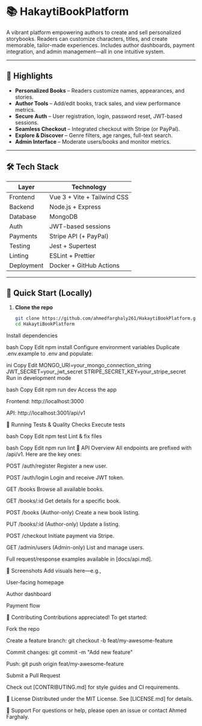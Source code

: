 
# 📚 HakaytiBookPlatform

A vibrant platform empowering authors to create and sell personalized storybooks. Readers can customize characters, titles, and create memorable, tailor-made experiences. Includes author dashboards, payment integration, and admin management—all in one intuitive system.

---

## 🚀 Highlights

- **Personalized Books** – Readers customize names, appearances, and stories.
- **Author Tools** – Add/edit books, track sales, and view performance metrics.
- **Secure Auth** – User registration, login, password reset, JWT-based sessions.
- **Seamless Checkout** – Integrated checkout with Stripe (or PayPal).
- **Explore & Discover** – Genre filters, age ranges, full-text search.
- **Admin Interface** – Moderate users/books and monitor metrics.

---

## 🛠️ Tech Stack

| Layer       | Technology           |
|-------------|----------------------|
| Frontend    | Vue 3 + Vite + Tailwind CSS |
| Backend     | Node.js + Express    |
| Database    | MongoDB              |
| Auth        | JWT-based sessions   |
| Payments    | Stripe API (+ PayPal)|
| Testing     | Jest + Supertest     |
| Linting     | ESLint + Prettier    |
| Deployment  | Docker + GitHub Actions |

---

## 🔧 Quick Start (Locally)

1. **Clone the repo**  
   ```bash
   git clone https://github.com/ahmedfarghaly261/HakaytiBookPlatform.git
   cd HakaytiBookPlatform
Install dependencies

bash
Copy
Edit
npm install
Configure environment variables
Duplicate .env.example to .env and populate:

ini
Copy
Edit
MONGO_URI=your_mongo_connection_string
JWT_SECRET=your_jwt_secret
STRIPE_SECRET_KEY=your_stripe_secret
Run in development mode

bash
Copy
Edit
npm run dev
Access the app

Frontend: http://localhost:3000

API: http://localhost:3001/api/v1

🧪 Running Tests & Quality Checks
Execute tests

bash
Copy
Edit
npm test
Lint & fix files

bash
Copy
Edit
npm run lint
📃 API Overview
All endpoints are prefixed with /api/v1.
Here are the key ones:

POST /auth/register
Register a new user.

POST /auth/login
Login and receive JWT token.

GET /books
Browse all available books.

GET /books/:id
Get details for a specific book.

POST /books (Author-only)
Create a new book listing.

PUT /books/:id (Author-only)
Update a listing.

POST /checkout
Initiate payment via Stripe.

GET /admin/users (Admin-only)
List and manage users.

Full request/response examples available in [docs/api.md].

🎯 Screenshots
Add visuals here—e.g.,

User-facing homepage

Author dashboard

Payment flow

🤝 Contributing
Contributions appreciated! To get started:

Fork the repo

Create a feature branch: git checkout -b feat/my-awesome-feature

Commit changes: git commit -m "Add new feature"

Push: git push origin feat/my-awesome-feature

Submit a Pull Request

Check out [CONTRIBUTING.md] for style guides and CI requirements.

📄 License
Distributed under the MIT License. See [LICENSE.md] for details.

🧭 Support
For questions or help, please open an issue or contact Ahmed Farghaly.
